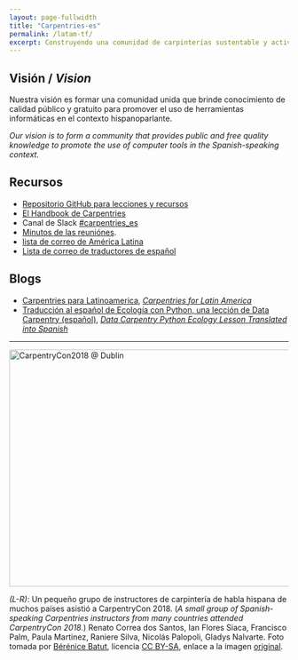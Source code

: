 ```yaml
---
layout: page-fullwidth
title: "Carpentries-es"
permalink: /latam-tf/
excerpt: Construyendo una comunidad de carpinterías sustentable y activa de instructores de habla hispana.
---
```


## Visión / _Vision_

Nuestra visión es formar una comunidad unida que brinde conocimiento de calidad público y gratuito para promover el uso de herramientas informáticas en el contexto hispanoparlante.

_Our vision is to form a community that provides public and free quality knowledge to promote the use of computer tools in the Spanish-speaking context._

## Recursos 

* [Repositorio GitHub para lecciones y recursos](https://github.com/Carpentries-ES)
* [El Handbook de Carpentries](https://docs.carpentries.org/topic_folders/regional_communities/carpentries_en_latinoamerica.html)
* Canal de Slack [#carpentries_es](https://join.slack.com/t/swcarpentry/shared_invite/enQtMzkyMzE5MDMxNDkyLWViNzgwNzVlYmNkNTY1YThlOTUxZDc1OWQzYWI3YTViNzM2MTk1OGY4MmZmOTM1YjMxMDdlZTdmYmJjNjk3N2U)
* [Minutos de las reuniónes](https://github.com/carpentries/latinoamerica/tree/master/traducciones/minutos). 
* [lista de correo de América Latina 
](https://carpentries.topicbox.com/groups/local-latinoamerica)
* [Lista de correo de traductores de español](https://groups.google.com/forum/#!forum/carpentries-traductores)

## Blogs

* [Carpentries para Latinoamerica](https://software-carpentry.org/blog/2018/03/paralatinoamerica.html), 
[_Carpentries for Latin America_](https://software-carpentry.org/blog/2018/03/forlatinamerica.html) 
* [Traducción al español de Ecología con Python, una lección de Data Carpentry (español)](https://carpentries.org/blog/2019/01/python-ecologia-es/), [_Data Carpentry Python Ecology Lesson Translated into Spanish_](https://carpentries.org/blog/2019/01/python-ecology-es/)


<hr>



<a data-flickr-embed="true"  href="https://www.flickr.com/photos/134305289@N03/40708276920/in/album-72157667641880727/" title="CarpentryCon2018 @ Dublin"><img src="https://farm2.staticflickr.com/1727/40708276920_3430615322_z.jpg" width="640" height="427" alt="CarpentryCon2018 @ Dublin"></a><script async src="//embedr.flickr.com/assets/client-code.js" charset="utf-8"></script>

_(L-R)_: Un pequeño grupo de instructores de carpintería de habla hispana de muchos países asistió a CarpentryCon 2018. (_A small group of Spanish-speaking Carpentries instructors from many countries attended CarpentryCon 2018._) Renato Correa dos Santos, Ian Flores Siaca, Francisco Palm, Paula Martinez, Raniere Silva, Nicolás Palopoli, Gladys Nalvarte. Foto tomada por [Bérénice Batut](https://www.flickr.com/photos/134305289@N03), licencia [CC BY-SA](https://creativecommons.org/licenses/by-sa/3.0/), enlace a la imagen [original](https://www.flickr.com/photos/134305289@N03/40708276920/in/album-72157667641880727/).
